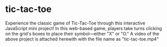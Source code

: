 # tic-tac-toe
Experience the classic game of Tic-Tac-Toe through this interactive JavaScript mini project! In this web-based game, players take turns clicking on the grid's boxes to place their symbol—either "X" or "O." A video of the above project is attached herewith with the file name as "tic-tac-toe.mp4"
